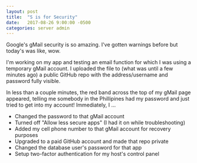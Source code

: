 ```yaml
---
layout: post
title:  "S is for Security"
date:   2017-08-26 9:00:00 -0500
categories: server admin
---
```

Google's gMail security is so amazing. I've gotten warnings before but today's was like, wow. 

I'm working on my app and testing an email function for which I was using a temporary gMail account. I uploaded the file to (what was until a few minutes ago) a public GitHub repo with the address/username and password fully visible. 

In less than a couple minutes, the red band across the top of my gMail page appeared, telling me somebody in the Phillipines had my password and just tried to get into my account! Immediately, I ...

* Changed the password to that gMail account
* Turned off "Allow less secure apps" (I had it on while troubleshooting)
* Added my cell phone number to that gMail account for recovery purposes
* Upgraded to a paid GitHub account and made that repo private
* Changed the database user's password for that app
* Setup two-factor authentication for my host's control panel
